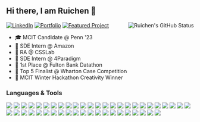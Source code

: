 ## Hi there, I am Ruichen 👋

<a href="http://ruichenzhang.com">
 <img align="right" src="https://github-readme-stats-l1afisvel-ruichen199801.vercel.app/api?username=ruichen199801&show_icons=true" alt="Ruichen's GitHub Status" />
</a>

[![LinkedIn](https://img.shields.io/badge/LinkedIn-blue?style=for-the-badge&logoWidth=20)](https://www.linkedin.com/in/ruichenz/)
[![Portfolio](https://img.shields.io/badge/Portfolio-green?style=for-the-badge&logoWidth=80)](http://ruichenzhang.com/)
[![Featured Project](https://img.shields.io/badge/Featured%20Project-orange?style=for-the-badge&logoWidth=40)](https://forxnews.herokuapp.com/)

- 🎓 MCIT Candidate @ Penn '23
- 💼 SDE Intern @ Amazon
- 🔬 RA @ CSSLab
- 🚀 SDE Intern @ 4Paradigm
- 🥇 1st Place @ Fulton Bank Datathon
- 🎯 Top 5 Finalist @ Wharton Case Competition
- 🎨 MCIT Winter Hackathon Creativity Winner

### Languages & Tools

<img src="https://img.shields.io/badge/-Java-f89820?style=flat&logo=java&logoColor=white"> <img src="https://img.shields.io/badge/-JavaScript-f7df1e?style=flat&logo=javascript&logoColor=black"> <img src="https://img.shields.io/badge/-Python-3776ab?style=flat&logo=python&logoColor=white"> <img src="https://img.shields.io/badge/-C-00599c?style=flat&logo=c&logoColor=white"> <img src="https://img.shields.io/badge/-C++-00599c?style=flat&logo=c%2B%2B&logoColor=white"> <img src="https://img.shields.io/badge/-SQL-4DB33D?style=flat&logo=sql&logoColor=white"> <img src="https://img.shields.io/badge/-HTML-e34f26?style=flat&logo=html5&logoColor=white"> <img src="https://img.shields.io/badge/-CSS-9400D3?style=flat&logo=css3&logoColor=white"> <img src="https://img.shields.io/badge/-Spring-4DB33D?style=flat&logo=spring&logoColor=FFFFFF"> <img src="https://img.shields.io/badge/-Spring Boot-4DB33D?style=flat&logo=springboot&logoColor=FFFFFF"> <img src="http://img.shields.io/badge/-Node-430098?style=flat&logo=Node.js&logoColor=white"> <img src="https://img.shields.io/badge/-Express-787878?style=flat&logo=express&logoColor=ffffff"> <img src="https://img.shields.io/badge/-Flask-008080?style=flat&logo=flask&logoColor=ffffff"> <img src="https://img.shields.io/badge/-Spark-eed718?style=flat&logo=apache-spark&logoColor=ffffff"> <img src="https://img.shields.io/badge/-Flink-f58220?style=flat&logo=apache-flink&logoColor=ffffff"> <img src="https://img.shields.io/badge/-Hadoop-f7df1e?style=flat&logo=apache-hadoop&logoColor=ffffff"> <img src="http://img.shields.io/badge/-Elasticsearch-4285F4?style=flat&logo=elasticsearch&logoColor=white"> <img src="http://img.shields.io/badge/-Kafka-232F3E?style=flat&logo=apache-kafka&logoColor=FFFFFF"> <img src="https://img.shields.io/badge/-MySQL-F29111?style=flat&logo=mysql&logoColor=FFFFFF"> <img src="https://img.shields.io/badge/-MongoDB-4DB33D?style=flat&logo=mongodb&logoColor=FFFFFF"> <img src="http://img.shields.io/badge/-Neo4j-FFC107?style=flat&logo=neo4j&logoColor=FFFFFF"> <img src="https://img.shields.io/badge/-React-000000?style=flat&logo=react&logoColor=00c8ff"> <img src="https://img.shields.io/badge/-Redux-61DAFB?style=flat&logo=redux&logoColor=000000"> <img src="https://img.shields.io/badge/-Bootstrap-563D7C?style=flat&logo=bootstrap&logoColor=white"> <img src="https://img.shields.io/badge/-MUI-1976d2?style=flat&logo=mui&logoColor=white"> <img src="https://img.shields.io/badge/-Ant Design-EB2F96?style=flat&logo=antdesign&logoColor=00c8ff"> <img src="https://img.shields.io/badge/-Figma-cc6699?style=flat&logo=figma&logoColor=ffffff"> <img src="http://img.shields.io/badge/-AWS-F89820?style=flat&logo=amazon&logoColor=white"> <img src="http://img.shields.io/badge/-GCP-4285F4?style=flat&logo=google%20cloud&logoColor=white"> <img src="http://img.shields.io/badge/-Heroku-430098?style=flat&logo=heroku&logoColor=white"> <img src="https://img.shields.io/badge/-Docker-659ad2?style=flat&logo=docker&logoColor=ffffff"> <img src="http://img.shields.io/badge/-Kubernetes-007ACC?style=flat&logo=kubernetes&logoColor=white"> <img src="http://img.shields.io/badge/-Maven-6933FF?style=flat&logo=maven&logoColor=white"> <img src="http://img.shields.io/badge/-Postman-FF6C37?style=flat&logo=postman&logoColor=white"> <img src="http://img.shields.io/badge/-Swagger-85EA2D?style=flat&logo=swagger&logoColor=white"> <img src="http://img.shields.io/badge/-JUnit-FB4D42?style=flat&logo=junit&logoColor=white"> <img src="http://img.shields.io/badge/-Mockito-EBEEF5?style=flat&logo=mockito&logoColor=black"> <img src="http://img.shields.io/badge/-Jest-C21325?style=flat&logo=jest&logoColor=white"> <img src="http://img.shields.io/badge/-Cypress-17202C?style=flat&logo=cypress&logoColor=white"> <img src="http://img.shields.io/badge/-Travis-3EAAAF?style=flat&logo=travis&logoColor=white"> <img src="http://img.shields.io/badge/-Linux-FCC624?style=flat&logo=linux&logoColor=black"> <img src="http://img.shields.io/badge/-Git-F05032?style=flat&logo=git&logoColor=FFFFFF"> <img src="http://img.shields.io/badge/-JSON-008CBA?style=flat&logo=json&logoColor=FFFFFF"> <img src="http://img.shields.io/badge/-REST-6DB33F?style=flat&logo=rest&logoColor=FFFFFF"> <img src="http://img.shields.io/badge/-OOP-FDD023?style=flat&logo=oop&logoColor=FFFFFF"> <img src="http://img.shields.io/badge/-Agile-EF6868?style=flat&logo=agile&logoColor=FFFFFF">
